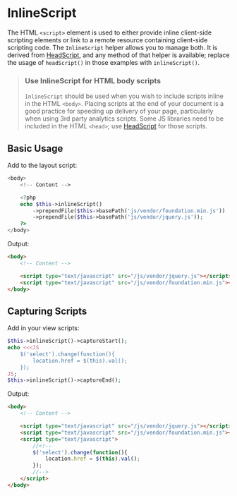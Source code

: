 # InlineScript

The HTML `<script>` element is used to either provide inline client-side
scripting elements or link to a remote resource containing client-side scripting
code. The `InlineScript` helper allows you to manage both. It is derived from
[HeadScript](head-script.md), and any method of that helper is available;
replace the usage of `headScript()` in those examples with `inlineScript()`.

<!-- markdownlint-disable-next-line heading-increment -->
> ### Use InlineScript for HTML body scripts
>
> `InlineScript` should be used when you wish to include scripts inline in the
> HTML `<body>`.  Placing scripts at the end of your document is a good practice
> for speeding up delivery of your page, particularly when using 3rd party
> analytics scripts.  Some JS libraries need to be included in the HTML
> `<head>`; use [HeadScript](head-script.md) for those scripts.

## Basic Usage

Add to the layout script:

```php
<body>
    <!-- Content -->

    <?php
    echo $this->inlineScript()
        ->prependFile($this->basePath('js/vendor/foundation.min.js'))
        ->prependFile($this->basePath('js/vendor/jquery.js'));
    ?>
</body>
```

Output:

```html
<body>
    <!-- Content -->

    <script type="text/javascript" src="/js/vendor/jquery.js"></script>
    <script type="text/javascript" src="/js/vendor/foundation.min.js"></script>
</body>
```

## Capturing Scripts

Add in your view scripts:

```php
$this->inlineScript()->captureStart();
echo <<<JS
    $('select').change(function(){
        location.href = $(this).val();
    });
JS;
$this->inlineScript()->captureEnd();
```

Output:

```html
<body>
    <!-- Content -->

    <script type="text/javascript" src="/js/vendor/jquery.js"></script>
    <script type="text/javascript" src="/js/vendor/foundation.min.js"></script>
    <script type="text/javascript">
        //<!--
        $('select').change(function(){
            location.href = $(this).val();
        });
        //-->
    </script>
</body>
```
